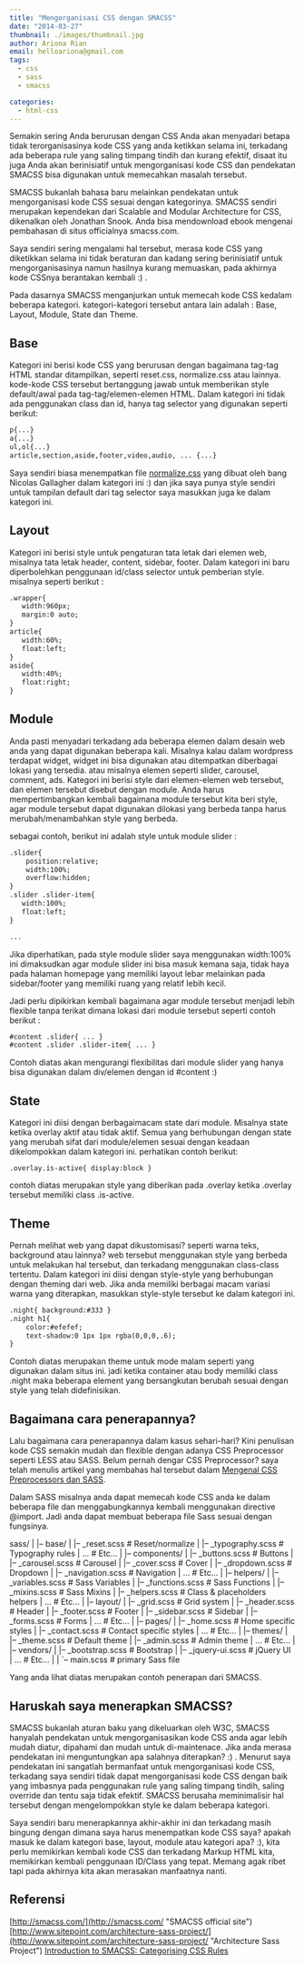 ```yaml
---
title: "Mengorganisasi CSS dengan SMACSS"
date: "2014-03-27"
thumbnail: ./images/thumbnail.jpg
author: Ariona Rian
email: helloariona@gmail.com
tags: 
  - css
  - sass
  - smacss

categories: 
  - html-css
---
```


Semakin sering Anda berurusan dengan CSS Anda akan menyadari betapa tidak terorganisasinya kode CSS yang anda ketikkan selama ini, terkadang ada beberapa rule yang saling timpang tindih dan kurang efektif, disaat itu juga Anda akan berinisiatif untuk mengorganisasi kode CSS dan pendekatan SMACSS bisa digunakan untuk memecahkan masalah tersebut.

SMACSS bukanlah bahasa baru melainkan pendekatan untuk mengorganisasi kode CSS sesuai dengan kategorinya. SMACSS sendiri merupakan kependekan dari Scalable and Modular Architecture for CSS, dikenalkan oleh Jonathan Snook. Anda bisa mendownload ebook mengenai pembahasan di situs officialnya smacss.com.

Saya sendiri sering mengalami hal tersebut, merasa kode CSS yang diketikkan selama ini tidak beraturan dan kadang sering berinisiatif untuk mengorganisasinya namun hasilnya kurang memuaskan, pada akhirnya kode CSSnya berantakan kembali :) .

Pada dasarnya SMACSS menganjurkan untuk memecah kode CSS kedalam beberapa kategori. kategori-kategori tersebut antara lain adalah : Base, Layout, Module, State dan Theme.

## Base

Kategori ini berisi kode CSS yang berurusan dengan bagaimana tag-tag HTML standar ditampilkan, seperti reset.css, normalize.css atau lainnya. kode-kode CSS tersebut bertanggung jawab untuk memberikan style default/awal pada tag-tag/elemen-elemen HTML. Dalam kategori ini tidak ada penggunakan class dan id, hanya tag selector yang digunakan seperti berikut:

```html
p{...}
a{...}
ul,ol{...}
article,section,aside,footer,video,audio, ... {...}
```

Saya sendiri biasa menempatkan file [normalize.css](http://necolas.github.io/normalize.css/ "Normalize CSS") yang dibuat oleh bang Nicolas Gallagher dalam kategori ini :) dan jika saya punya style sendiri untuk tampilan default dari tag selector saya masukkan juga ke dalam kategori ini.

## Layout

Kategori ini berisi style untuk pengaturan tata letak dari elemen web, misalnya tata letak header, content, sidebar, footer. Dalam kategori ini baru diperbolehkan penggunaan id/class selector untuk pemberian style. misalnya seperti berikut :

```html
.wrapper{
   width:960px;
   margin:0 auto;
}
article{
   width:60%;
   float:left;
}
aside{
   width:40%;
   float:right;
}
```

## Module

Anda pasti menyadari terkadang ada beberapa elemen dalam desain web anda yang dapat digunakan beberapa kali. Misalnya kalau dalam wordpress terdapat widget, widget ini bisa digunakan atau ditempatkan diberbagai lokasi yang tersedia. atau misalnya elemen seperti slider, carousel, comment, ads. Kategori ini berisi style dari elemen-elemen web tersebut, dan elemen tersebut disebut dengan module. Anda harus mempertimbangkan kembali bagaimana module tersebut kita beri style, agar module tersebut dapat digunakan dilokasi yang berbeda tanpa harus merubah/menambahkan style yang berbeda.

sebagai contoh, berikut ini adalah style untuk module slider :

```html
.slider{
    position:relative;
    width:100%;
    overflow:hidden;
}
.slider .slider-item{
   width:100%;
   float:left;
}

...
```

Jika diperhatikan, pada style module slider saya menggunakan width:100% ini dimaksudkan agar module slider ini bisa masuk kemana saja, tidak haya pada halaman homepage yang memiliki layout lebar melainkan pada sidebar/footer yang memiliki ruang yang relatif lebih kecil.

Jadi perlu dipikirkan kembali bagaimana agar module tersebut menjadi lebih flexible tanpa terikat dimana lokasi dari module tersebut seperti contoh berikut :

```html
#content .slider{ ... }
#content .slider .slider-item{ ... }
```

Contoh diatas akan mengurangi flexibilitas dari module slider yang hanya bisa digunakan dalam div/elemen dengan id #content :)

## State

Kategori ini diisi dengan berbagaimacam state dari module. Misalnya state ketika overlay aktif atau tidak aktif. Semua yang berhubungan dengan state yang merubah sifat dari module/elemen sesuai dengan keadaan dikelompokkan dalam kategori ini. perhatikan contoh berikut:

```
.overlay.is-active{ display:block }
```

contoh diatas merupakan style yang diberikan pada .overlay ketika .overlay tersebut memiliki class .is-active.

## Theme

Pernah melihat web yang dapat dikustomisasi? seperti warna teks, background atau lainnya? web tersebut menggunakan style yang berbeda untuk melakukan hal tersebut, dan terkadang menggunakan class-class tertentu. Dalam kategori ini diisi dengan style-style yang berhubungan dengan theming dari web. Jika anda memiliki berbagai macam variasi warna yang diterapkan, masukkan style-style tersebut ke dalam kategori ini.

```html
.night{ background:#333 }
.night h1{ 
    color:#efefef;
    text-shadow:0 1px 1px rgba(0,0,0,.6); 
}
```

Contoh diatas merupakan theme untuk mode malam seperti yang digunakan dalam situs ini. jadi ketika container atau body memiliki class .night maka beberapa element yang bersangkutan berubah sesuai dengan style yang telah didefinisikan.

## Bagaimana cara penerapannya?

Lalu bagaimana cara penerapannya dalam kasus sehari-hari? Kini penulisan kode CSS semakin mudah dan flexible dengan adanya CSS Preprocessor seperti LESS atau SASS. Belum pernah dengar CSS Preprocessor? saya telah menulis artikel yang membahas hal tersebut dalam [Mengenal CSS Preprocessors dan SASS](/mengenal-css-preprocessors-dan-sass/ "Mengenal CSS Preprocessors dan SASS").

Dalam SASS misalnya anda dapat memecah kode CSS anda ke dalam beberapa file dan menggabungkannya kembali menggunakan directive @import. Jadi anda dapat membuat beberapa file Sass sesuai dengan fungsinya.

sass/ 
| 
|– base/ 
|   |– \_reset.scss       # Reset/normalize 
|   |– \_typography.scss  # Typography rules 
|   ...                  # Etc… 
| 
|– components/ 
|   |– \_buttons.scss     # Buttons 
|   |– \_carousel.scss    # Carousel 
|   |– \_cover.scss       # Cover 
|   |– \_dropdown.scss    # Dropdown 
|   |– \_navigation.scss  # Navigation 
|   ...                  # Etc… 
| 
|– helpers/ 
|   |– \_variables.scss   # Sass Variables 
|   |– \_functions.scss   # Sass Functions 
|   |– \_mixins.scss      # Sass Mixins 
|   |– \_helpers.scss     # Class & placeholders helpers 
|   ...                  # Etc… 
| 
|– layout/ 
|   |– \_grid.scss        # Grid system 
|   |– \_header.scss      # Header 
|   |– \_footer.scss      # Footer 
|   |– \_sidebar.scss     # Sidebar 
|   |– \_forms.scss       # Forms 
|   ...                  # Etc… 
| 
|– pages/ 
|   |– \_home.scss        # Home specific styles 
|   |– \_contact.scss     # Contact specific styles 
|   ...                  # Etc… 
| 
|– themes/ 
|   |– \_theme.scss       # Default theme 
|   |– \_admin.scss       # Admin theme 
|   ...                  # Etc… 
| 
|– vendors/ 
|   |– \_bootstrap.scss   # Bootstrap 
|   |– \_jquery-ui.scss   # jQuery UI 
|   ...                  # Etc… 
| 
| 
\`– main.scss             # primary Sass file 

Yang anda lihat diatas merupakan contoh penerapan dari SMACSS.

## Haruskah saya menerapkan SMACSS?

SMACSS bukanlah aturan baku yang dikeluarkan oleh W3C, SMACSS hanyalah pendekatan untuk mengorganisasikan kode CSS anda agar lebih mudah diatur, dipahami dan mudah untuk di-maintenace. Jika anda merasa pendekatan ini menguntungkan apa salahnya diterapkan? :) . Menurut saya pendekatan ini sangatlah bermanfaat untuk mengorganisasi kode CSS, terkadang saya sendiri tidak dapat mengorganisasi kode CSS dengan baik yang imbasnya pada penggunakan rule yang saling timpang tindih, saling override dan tentu saja tidak efektif. SMACSS berusaha meminimalisir hal tersebut dengan mengelompokkan style ke dalam beberapa kategori.

Saya sendiri baru menerapkannya akhir-akhir ini dan terkadang masih bingung dengan dimana saya harus menempatkan kode CSS saya? apakah masuk ke dalam kategori base, layout, module atau kategori apa? :), kita perlu memikirkan kembali kode CSS dan terkadang Markup HTML kita, memikirkan kembali penggunaan ID/Class yang tepat. Memang agak ribet tapi pada akhirnya kita akan merasakan manfaatnya nanti.

## Referensi

[http://smacss.com/](http://smacss.com/ "SMACSS official site") [http://www.sitepoint.com/architecture-sass-project/](http://www.sitepoint.com/architecture-sass-project/ "Architecture Sass Project") [Introduction to SMACSS: Categorising CSS Rules](http://www.youtube.com/watch?v=nI6zrpmxqcE "Introducing to SMACSS: Categorising CSS Rules")
